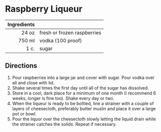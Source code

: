 # Raspberry Liqueur

|Ingredients | |
|-----:|----|
|24 oz| fresh or frozen raspberries
|750 ml| vodka (100 proof)
|1 c.| sugar
## Directions
1. Pour raspberries into a large jar and cover with sugar. Pour vodka over all and close with lid.
2. Shake several times the first day until all of the sugar has dissolved.
3. Store in a cool, dark place for a minimum of one month (I recommend 6 weeks, longer is fine too). Shake every day or two.
4. When the liqueur is ready to be bottled, line a strainer with a couple of layers of cheesecloth, preferably butter muslin and place it over a large pot or bowl.
5. Pour the liquor over the cheesecloth slowly letting the liquid drain while the strainer catches the solids. Repeat if necessary.
